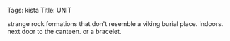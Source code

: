 Tags: kista
Title: UNIT
  
strange rock formations that don't resemble a viking burial place. indoors. next door to the canteen. or a bracelet.